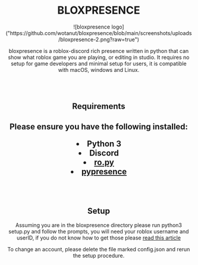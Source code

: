 <div style="text-align: center;">
<h1>BLOXPRESENCE</h1>
![bloxpresence logo]("https://github.com/wotanut/bloxpresence/blob/main/screenshots/uploads/bloxpresence-2.png?raw=true")

bloxpresence is a roblox-discord rich presence written in python that can show what roblox game you are playing, or editing in studio. It requires no setup for game developers and minimal setup for users, it is compatible with macOS, windows and Linux.
</div>
<br>
<br>
<div style="text-align: center;">
<h2>Requirements<h2>
<p>Please ensure you have the following installed:<p>
<li> Python 3
<li> Discord
<li> <a href="https://ro.py.jmk.gg">ro.py</a>
<li> <a href="https://pypi.org/project/pypresence/">pypresence</a>
</div>
<br>
<br>
<div style="text-align: center;">
<h2>Setup</h2>
<p>Assuming you are in the bloxpresence directory please run python3 setup.py and follow the prompts, you will need your roblox username and userID, if you do not know how to get those please <a href="../screenshots/required_information">read this article</a></p>
<p> To change an account, please delete the file marked config.json and rerun the setup procedure.
</div>
